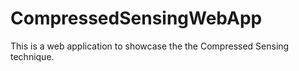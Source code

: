 # CompressedSensingWebApp
This is a web application to showcase the the Compressed Sensing technique.
